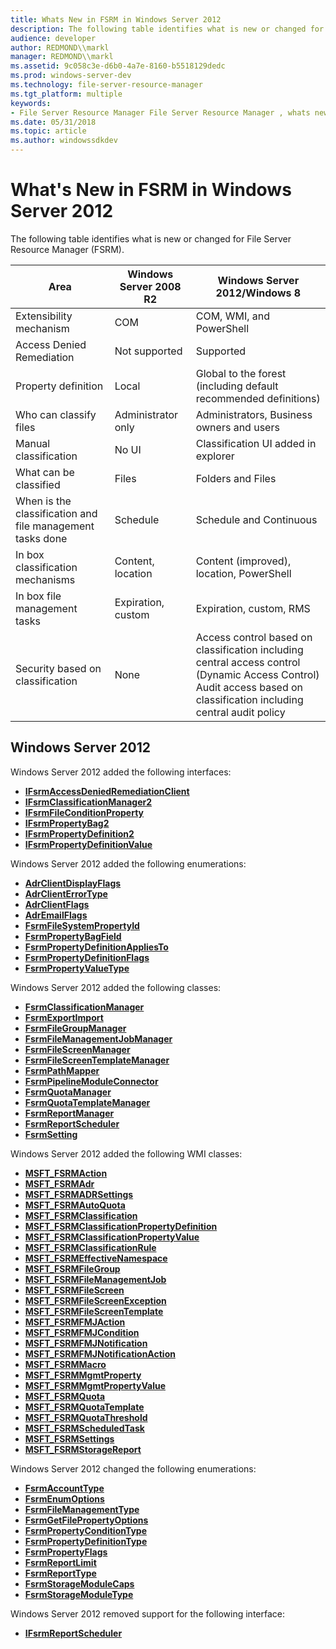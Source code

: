 ```yaml
---
title: Whats New in FSRM in Windows Server 2012
description: The following table identifies what is new or changed for File Server Resource Manager (FSRM).
audience: developer
author: REDMOND\\markl
manager: REDMOND\\markl
ms.assetid: 9c058c3e-d6b0-4a7e-8160-b5518129dedc
ms.prod: windows-server-dev
ms.technology: file-server-resource-manager
ms.tgt_platform: multiple
keywords:
- File Server Resource Manager File Server Resource Manager , whats new in Windows Server 2012
ms.date: 05/31/2018
ms.topic: article
ms.author: windowssdkdev
---
```


# What's New in FSRM in Windows Server 2012

The following table identifies what is new or changed for File Server Resource Manager (FSRM).



| Area                                                                 | Windows Server 2008 R2        | Windows Server 2012/Windows 8                                                                                                                                                              |
|----------------------------------------------------------------------|-------------------------------|--------------------------------------------------------------------------------------------------------------------------------------------------------------------------------------------|
| Extensibility mechanism<br/>                                   | COM<br/>                | COM, WMI, and PowerShell<br/>                                                                                                                                                        |
| Access Denied Remediation<br/>                                 | Not supported<br/>      | Supported<br/>                                                                                                                                                                       |
| Property definition<br/>                                       | Local<br/>              | Global to the forest (including default recommended definitions)<br/>                                                                                                                |
| Who can classify files<br/>                                    | Administrator only<br/> | Administrators, Business owners and users<br/>                                                                                                                                       |
| Manual classification<br/>                                     | No UI<br/>              | Classification UI added in explorer<br/>                                                                                                                                             |
| What can be classified<br/>                                    | Files<br/>              | Folders and Files<br/>                                                                                                                                                               |
| When is the classification and file management tasks done<br/> | Schedule<br/>           | Schedule and Continuous<br/>                                                                                                                                                         |
| In box classification mechanisms<br/>                          | Content, location<br/>  | Content (improved), location, PowerShell<br/>                                                                                                                                        |
| In box file management tasks<br/>                              | Expiration, custom<br/> | Expiration, custom, RMS<br/>                                                                                                                                                         |
| Security based on classification<br/>                          | None<br/>               | Access control based on classification including central access control (Dynamic Access Control)<br/> Audit access based on classification including central audit policy<br/> |



 

## Windows Server 2012

Windows Server 2012 added the following interfaces:

-   [**IFsrmAccessDeniedRemediationClient**](/windows/previous-versions/Fsrm/nn-fsrm-ifsrmaccessdeniedremediationclient?branch=master)
-   [**IFsrmClassificationManager2**](/windows/previous-versions/FsrmPipeline/nn-fsrmpipeline-ifsrmclassificationmanager2?branch=master)
-   [**IFsrmFileConditionProperty**](/windows/previous-versions/FsrmReports/nn-fsrmreports-ifsrmfileconditionproperty?branch=master)
-   [**IFsrmPropertyBag2**](/windows/previous-versions/FsrmPipeline/nn-fsrmpipeline-ifsrmpropertybag2?branch=master)
-   [**IFsrmPropertyDefinition2**](/windows/previous-versions/FsrmPipeline/nn-fsrmpipeline-ifsrmpropertydefinition2?branch=master)
-   [**IFsrmPropertyDefinitionValue**](/windows/previous-versions/FsrmPipeline/nn-fsrmpipeline-ifsrmpropertydefinitionvalue?branch=master)

Windows Server 2012 added the following enumerations:

-   [**AdrClientDisplayFlags**](/windows/previous-versions/FsrmEnums/ne-fsrmenums-_adrclientdisplayflags?branch=master)
-   [**AdrClientErrorType**](/windows/previous-versions/FsrmEnums/ne-fsrmenums-_adrclienterrortype?branch=master)
-   [**AdrClientFlags**](/windows/previous-versions/FsrmEnums/ne-fsrmenums-_adrclientflags?branch=master)
-   [**AdrEmailFlags**](/windows/previous-versions/FsrmEnums/ne-fsrmenums-_adremailflags?branch=master)
-   [**FsrmFileSystemPropertyId**](/windows/previous-versions/FsrmEnums/ne-fsrmenums-_fsrmfilesystempropertyid?branch=master)
-   [**FsrmPropertyBagField**](/windows/previous-versions/FsrmEnums/ne-fsrmenums-_fsrmpropertybagfield?branch=master)
-   [**FsrmPropertyDefinitionAppliesTo**](/windows/previous-versions/FsrmEnums/ne-fsrmenums-_fsrmpropertydefinitionappliesto?branch=master)
-   [**FsrmPropertyDefinitionFlags**](/windows/previous-versions/FsrmEnums/ne-fsrmenums-_fsrmpropertydefinitionflags?branch=master)
-   [**FsrmPropertyValueType**](/windows/previous-versions/FsrmEnums/ne-fsrmenums-_fsrmpropertyvaluetype?branch=master)

Windows Server 2012 added the following classes:

-   [**FsrmClassificationManager**](/windows/previous-versions/FsrmTlb/?branch=master)
-   [**FsrmExportImport**](/windows/previous-versions/FsrmTlb/?branch=master)
-   [**FsrmFileGroupManager**](/windows/previous-versions/FsrmTlb/?branch=master)
-   [**FsrmFileManagementJobManager**](/windows/previous-versions/FsrmTlb/?branch=master)
-   [**FsrmFileScreenManager**](/windows/previous-versions/FsrmTlb/?branch=master)
-   [**FsrmFileScreenTemplateManager**](/windows/previous-versions/FsrmTlb/?branch=master)
-   [**FsrmPathMapper**](/windows/previous-versions/FsrmTlb/?branch=master)
-   [**FsrmPipelineModuleConnector**](/windows/previous-versions/FsrmTlb/?branch=master)
-   [**FsrmQuotaManager**](/windows/previous-versions/FsrmTlb/?branch=master)
-   [**FsrmQuotaTemplateManager**](/windows/previous-versions/FsrmTlb/?branch=master)
-   [**FsrmReportManager**](/windows/previous-versions/FsrmTlb/?branch=master)
-   [**FsrmReportScheduler**](/windows/previous-versions/FsrmTlb/?branch=master)
-   [**FsrmSetting**](/windows/previous-versions/FsrmTlb/?branch=master)

Windows Server 2012 added the following WMI classes:

-   [**MSFT\_FSRMAction**](msft-fsrmaction.md)
-   [**MSFT\_FSRMAdr**](msft-fsrmadr.md)
-   [**MSFT\_FSRMADRSettings**](msft-fsrmadrsettings.md)
-   [**MSFT\_FSRMAutoQuota**](msft-fsrmautoquota.md)
-   [**MSFT\_FSRMClassification**](msft-fsrmclassification.md)
-   [**MSFT\_FSRMClassificationPropertyDefinition**](msft-fsrmclassificationpropertydefinition.md)
-   [**MSFT\_FSRMClassificationPropertyValue**](msft-fsrmclassificationpropertyvalue.md)
-   [**MSFT\_FSRMClassificationRule**](msft-fsrmclassificationrule.md)
-   [**MSFT\_FSRMEffectiveNamespace**](msft-fsrmeffectivenamespace.md)
-   [**MSFT\_FSRMFileGroup**](msft-fsrmfilegroup.md)
-   [**MSFT\_FSRMFileManagementJob**](msft-fsrmfilemanagementjob.md)
-   [**MSFT\_FSRMFileScreen**](msft-fsrmfilescreen.md)
-   [**MSFT\_FSRMFileScreenException**](msft-fsrmfilescreenexception.md)
-   [**MSFT\_FSRMFileScreenTemplate**](msft-fsrmfilescreentemplate.md)
-   [**MSFT\_FSRMFMJAction**](msft-fsrmfmjaction.md)
-   [**MSFT\_FSRMFMJCondition**](msft-fsrmfmjcondition.md)
-   [**MSFT\_FSRMFMJNotification**](msft-fsrmfmjnotification.md)
-   [**MSFT\_FSRMFMJNotificationAction**](msft-fsrmfmjnotificationaction.md)
-   [**MSFT\_FSRMMacro**](msft-fsrmmacro.md)
-   [**MSFT\_FSRMMgmtProperty**](msft-fsrmmgmtproperty.md)
-   [**MSFT\_FSRMMgmtPropertyValue**](msft-fsrmmgmtpropertyvalue.md)
-   [**MSFT\_FSRMQuota**](msft-fsrmquota.md)
-   [**MSFT\_FSRMQuotaTemplate**](msft-fsrmquotatemplate.md)
-   [**MSFT\_FSRMQuotaThreshold**](msft-fsrmquotathreshold.md)
-   [**MSFT\_FSRMScheduledTask**](msft-fsrmscheduledtask.md)
-   [**MSFT\_FSRMSettings**](msft-fsrmsettings.md)
-   [**MSFT\_FSRMStorageReport**](msft-fsrmstoragereport.md)

Windows Server 2012 changed the following enumerations:

-   [**FsrmAccountType**](/windows/previous-versions/FsrmEnums/ne-fsrmenums-_fsrmaccounttype?branch=master)
-   [**FsrmEnumOptions**](/windows/previous-versions/FsrmEnums/ne-fsrmenums-_fsrmenumoptions?branch=master)
-   [**FsrmFileManagementType**](/windows/previous-versions/Fsrm/ne-fsrmenums-_fsrmfilemanagementtype?branch=master)
-   [**FsrmGetFilePropertyOptions**](/windows/previous-versions/Fsrm/ne-fsrmenums-_fsrmgetfilepropertyoptions?branch=master)
-   [**FsrmPropertyConditionType**](/windows/previous-versions/Fsrm/ne-fsrmenums-_fsrmpropertyconditiontype?branch=master)
-   [**FsrmPropertyDefinitionType**](/windows/previous-versions/FsrmEnums/ne-fsrmenums-_fsrmpropertydefinitiontype?branch=master)
-   [**FsrmPropertyFlags**](/windows/previous-versions/FsrmEnums/ne-fsrmenums-_fsrmpropertyflags?branch=master)
-   [**FsrmReportLimit**](/windows/previous-versions/FsrmEnums/ne-fsrmenums-_fsrmreportlimit?branch=master)
-   [**FsrmReportType**](/windows/previous-versions/FsrmEnums/ne-fsrmenums-_fsrmreporttype?branch=master)
-   [**FsrmStorageModuleCaps**](/windows/previous-versions/FsrmEnums/ne-fsrmenums-_fsrmstoragemodulecaps?branch=master)
-   [**FsrmStorageModuleType**](/windows/previous-versions/FsrmEnums/ne-fsrmenums-_fsrmstoragemoduletype?branch=master)

Windows Server 2012 removed support for the following interface:

-   [**IFsrmReportScheduler**](/windows/previous-versions/FsrmReports/nn-fsrmreports-ifsrmreportscheduler?branch=master)

 

 





